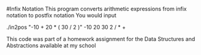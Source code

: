 ﻿#Infix Notation
This program converts arithmetic expressions from infix notation to postfix notation
You would input 

./in2pos "-10 + 20 * ( 30 / 2 )"
-10 20 30 2 / * +

This code was part of a homework assignment for the Data Structures and Abstractions available at my school
